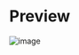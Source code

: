 # Preview
![image](https://github.com/user-attachments/assets/d2b6c6fb-ef02-4f47-b4f1-f0676a2c90f0)

